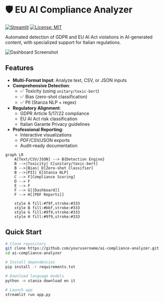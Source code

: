 # 🛡️ EU AI Compliance Analyzer

[![Streamlit](https://static.streamlit.io/badges/streamlit_badge_black_white.svg)](https://yourapp.streamlit.app)
[![License: MIT](https://img.shields.io/badge/License-MIT-yellow.svg)](https://opensource.org/licenses/MIT)

Automated detection of GDPR and EU AI Act violations in AI-generated content, with specialized support for Italian regulations.

![Dashboard Screenshot](docs/screenshot.png)

## Features

- **Multi-Format Input**: Analyze text, CSV, or JSON inputs
- **Comprehensive Detection**:
  - ✅ Toxicity (using `unitary/toxic-bert`)
  - ✅ Bias (zero-shot classification)
  - ✅ PII (Stanza NLP + regex)
- **Regulatory Alignment**:
  - GDPR Article 5/17/22 compliance
  - EU AI Act risk classification
  - Italian Garante Privacy guidelines
- **Professional Reporting**:
  - Interactive visualizations
  - PDF/CSV/JSON exports
  - Audit-ready documentation

```mermaid
graph LR
    A[Text/CSV/JSON] --> B{Detection Engine}
    B -->|Toxicity| C[unitary/toxic-bert]
    B -->|Bias| D[Zero-shot Classifier]
    B -->|PII| E[Stanza NLP]
    C --> F[Compliance Scoring]
    D --> F
    E --> F
    F --> G[[Dashboard]]
    F --> H[[PDF Reports]]
    
    style A fill:#f9f,stroke:#333
    style B fill:#bbf,stroke:#333
    style G fill:#9f9,stroke:#333
    style H fill:#9f9,stroke:#333
```
    
## Quick Start

```bash
# Clone repository
git clone https://github.com/yourusername/ai-compliance-analyzer.git
cd ai-compliance-analyzer

# Install dependencies
pip install -r requirements.txt

# Download language models
python -m stanza download en it

# Launch app
streamlit run app.py
